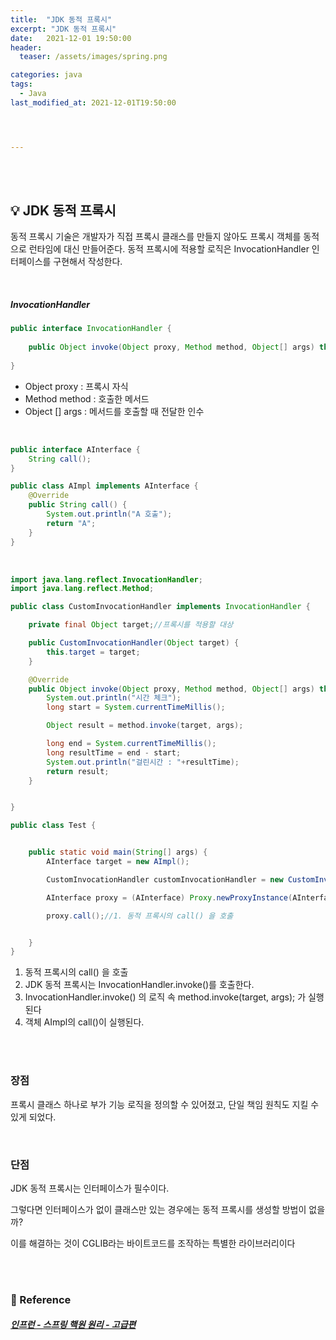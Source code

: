 ```yaml
---
title:  "JDK 동적 프록시"
excerpt: "JDK 동적 프록시"
date:   2021-12-01 19:50:00 
header:
  teaser: /assets/images/spring.png

categories: java
tags:
  - Java
last_modified_at: 2021-12-01T19:50:00




---
```


<br/>

<br/>

## 💡 JDK 동적 프록시

동적 프록시 기술은 개발자가 직접 프록시 클래스를 만들지 않아도 프록시 객체를 동적으로 런타임에 대신 만들어준다. 동적 프록시에 적용할 로직은 InvocationHandler 인터페이스를 구현해서 작성한다.

<br/>

##### InvocationHandler

```java
public interface InvocationHandler {
	
	public Object invoke(Object proxy, Method method, Object[] args) throws Throwable
	
}
```

- Object proxy : 프록시 자식
- Method method : 호출한 메서드 
- Object [] args : 메서드를 호출할 때 전달한 인수 

<br/>

```java
public interface AInterface {
    String call();
}
```

```java
public class AImpl implements AInterface {
    @Override
    public String call() {
        System.out.println("A 호출");
        return "A";
    }
}
```

<br/>

```java
import java.lang.reflect.InvocationHandler;
import java.lang.reflect.Method;

public class CustomInvocationHandler implements InvocationHandler {

    private final Object target;//프록시를 적용할 대상

    public CustomInvocationHandler(Object target) {
        this.target = target;
    }

    @Override
    public Object invoke(Object proxy, Method method, Object[] args) throws Throwable {
        System.out.println("시간 체크");
        long start = System.currentTimeMillis();

        Object result = method.invoke(target, args);

        long end = System.currentTimeMillis();
        long resultTime = end - start;
        System.out.println("걸린시간 : "+resultTime);
        return result;
    }


}
```

```java
public class Test {


    public static void main(String[] args) {
        AInterface target = new AImpl();

        CustomInvocationHandler customInvocationHandler = new CustomInvocationHandler(target);

        AInterface proxy = (AInterface) Proxy.newProxyInstance(AInterface.class.getClassLoader(), new Class[]{AInterface.class}, customInvocationHandler);

        proxy.call();//1. 동적 프록시의 call() 을 호출


    }
}
```

1.  동적 프록시의 call() 을 호출
2. JDK 동적 프록시는 InvocationHandler.invoke()를 호출한다.
3. InvocationHandler.invoke() 의 로직 속 method.invoke(target, args); 가 실행된다
4. 객체 AImpl의 call()이 실행된다.

<br/>

<br/>

### 장점

프록시 클래스 하나로 부가 기능 로직을 정의할 수 있어졌고, 단일 책임 원칙도 지킬 수 있게 되었다.

<br/>

### 단점

JDK 동적 프록시는 인터페이스가 필수이다.

그렇다면 인터페이스가 없이 클래스만 있는 경우에는 동적 프록시를 생성할 방법이 없을까?

이를 해결하는 것이 CGLIB라는 바이트코드를 조작하는 특별한 라이브러리이다

<br/>

<br/>

### 📔 Reference

##### [인프런 - 스프링 핵원 원리 - 고급편](https://www.inflearn.com/course/%EC%8A%A4%ED%94%84%EB%A7%81-%ED%95%B5%EC%8B%AC-%EC%9B%90%EB%A6%AC-%EA%B3%A0%EA%B8%89%ED%8E%B8/dashboard)